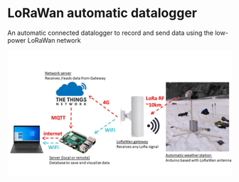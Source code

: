 # LoRaWan automatic datalogger 

An automatic connected datalogger to record and send data using the low-power LoRaWan network

<img src="images/loraWan.jpg" width="960"/>

